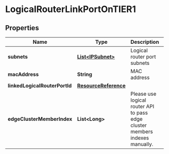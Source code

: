 # LogicalRouterLinkPortOnTIER1

## Properties
Name | Type | Description | Notes
------------ | ------------- | ------------- | -------------
**subnets** | [**List&lt;IPSubnet&gt;**](IPSubnet.md) | Logical router port subnets |  [optional]
**macAddress** | **String** | MAC address |  [optional]
**linkedLogicalRouterPortId** | [**ResourceReference**](ResourceReference.md) |  |  [optional]
**edgeClusterMemberIndex** | **List&lt;Long&gt;** | Please use logical router API to pass edge cluster members indexes manually.  |  [optional]
